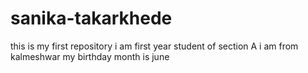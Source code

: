 # sanika-takarkhede
this is my first repository
i am first year student of section A
i am from kalmeshwar
my birthday month is june
